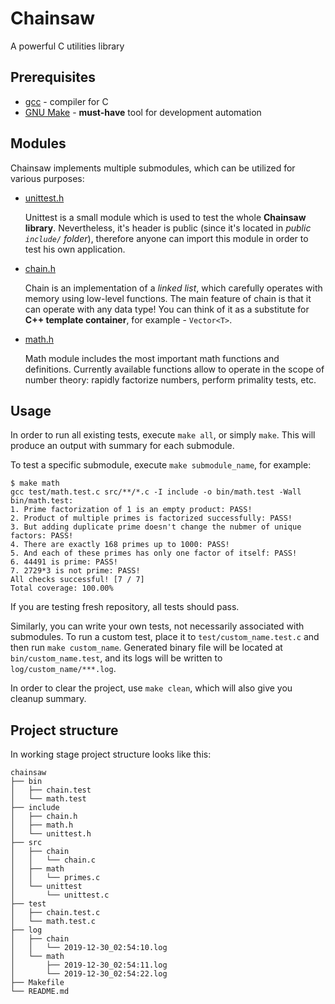 # Chainsaw
A powerful C utilities library

## Prerequisites
* [gcc](https://gcc.gnu.org/) - compiler for C
* [GNU Make](https://www.gnu.org/software/make/) - **must-have** tool for development automation

## Modules
Chainsaw implements multiple submodules, which can be utilized for various purposes:
* [unittest.h](include/unittest.h)
  
  Unittest is a small module which is used to test the whole **Chainsaw library**. 
  Nevertheless, it's header is public (since it's located in *public `include/` folder*), therefore
  anyone can import this module in order to test his own application.
  
* [chain.h](include/chain.h)

  Chain is an implementation of a *linked list*, which carefully operates with memory using low-level
  functions. The main feature of chain is that it can operate with any data type! You
  can think of it as a substitute for **C++ template container**, for example - `Vector<T>`.
  
* [math.h](include/math.h)

  Math module includes the most important math functions and definitions. Currently available
  functions allow to operate in the scope of number theory: rapidly factorize numbers, 
  perform primality tests, etc.

## Usage
In order to run all existing tests, execute `make all`, or simply `make`. This will produce an
output with summary for each submodule.

To test a specific submodule, execute `make submodule_name`, for example: 
```shell
$ make math
gcc test/math.test.c src/**/*.c -I include -o bin/math.test -Wall
bin/math.test:
1. Prime factorization of 1 is an empty product: PASS!
2. Product of multiple primes is factorized successfully: PASS!
3. But adding duplicate prime doesn't change the nubmer of unique factors: PASS!
4. There are exactly 168 primes up to 1000: PASS!
5. And each of these primes has only one factor of itself: PASS!
6. 44491 is prime: PASS!
7. 2729*3 is not prime: PASS!
All checks successful! [7 / 7]
Total coverage: 100.00%
```
If you are testing fresh repository, all tests should pass.

Similarly, you can write your own tests, not necessarily associated with submodules.
To run a custom test, place it to `test/custom_name.test.c` and then run `make custom_name`.
Generated binary file will be located at `bin/custom_name.test`, and its logs will be
written to `log/custom_name/***.log`.

In order to clear the project, use `make clean`, which will also give you cleanup summary.


## Project structure
In working stage project structure looks like this:
```
chainsaw
├── bin
│   ├── chain.test
│   └── math.test
├── include
│   ├── chain.h
│   ├── math.h
│   └── unittest.h
├── src
│   ├── chain
│   │   └── chain.c
│   ├── math
│   │   └── primes.c
│   └── unittest
│       └── unittest.c
├── test
│   ├── chain.test.c
│   └── math.test.c
├── log
│   ├── chain
│   │   └── 2019-12-30_02:54:10.log
│   └── math
│       ├── 2019-12-30_02:54:11.log
│       └── 2019-12-30_02:54:22.log
├── Makefile
└── README.md
```

